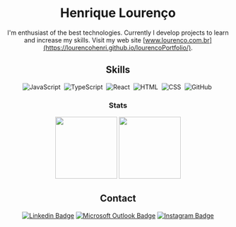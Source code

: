 <div align="center">

# Henrique Lourenço

I'm enthusiast of the best technologies. Currently I develop projects to learn and increase my skills.
Visit my web site [www.lourenco.com.br](https://lourencohenri.github.io/lourencoPortfolio/).


## Skills

![JavaScript](https://img.shields.io/badge/-JavaScript-1261a0?style=for-the-badge&logo=javascript&logoColor=white)&nbsp;
![TypeScript](https://img.shields.io/badge/-TypeScript-1261a0?style=for-the-badge&logo=TypeScript&logoColor=white)&nbsp;
![React](https://img.shields.io/badge/-React-1261a0?style=for-the-badge&logo=react&logoColor=white)&nbsp;
![HTML](https://img.shields.io/badge/-HTML-1261a0?style=for-the-badge&logo=HTML5&logoColor=white)&nbsp;
![CSS](https://img.shields.io/badge/-CSS-1261a0?style=for-the-badge&logo=CSS3&logoColor=white)&nbsp;
![GitHub](https://img.shields.io/badge/-GitHub-1261a0?style=for-the-badge&logo=github&logoColor=white)&nbsp;

### Stats

<div display="flex" align="center">
  <img height="140em" src="https://github-readme-stats.vercel.app/api?username=LourencoHenri&theme=github_dark&hide=contribs,issues"/>
  <img height="140em" src="https://github-readme-stats.vercel.app/api/top-langs/?username=LourencoHenri&theme=github_dark&layout=compact"/> 
</div>
  
## Contact

[![Linkedin Badge](https://img.shields.io/badge/-Henrique%20Lourenço-1261a0?style=for-the-badge&logo=Linkedin&logoColor=white&link=https://www.linkedin.com/in/henrique-lourenco/)](https://www.linkedin.com/in/henrique-lourenco/) 
[![Microsoft Outlook Badge](https://img.shields.io/badge/-henri.lourenco@outlook.com-1261a0?style=for-the-badge&logo=Gmail&logoColor=white&link=mailto:henri.lourenco@outlook.com)](mailto:henri.lourenco@outlook.com)
[![Instagram Badge](https://img.shields.io/badge/-lourencohenri-1261a0?style=for-the-badge&labelColor=1261a0&logo=instagram&logoColor=white&link=https://www.instagram.com/lourencohenri/)](https://www.instagram.com/lourencohenri/) 

</div>
